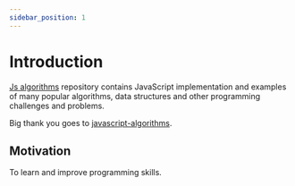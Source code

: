 ```yaml
---
sidebar_position: 1
---
```


# Introduction

[Js algorithms](https://github.com/nejcm/js-algorithms) repository contains JavaScript
implementation and examples of many popular algorithms, data structures and other programming
challenges and problems.

Big thank you goes to [javascript-algorithms](https://github.com/trekhleb/javascript-algorithms).

## Motivation

To learn and improve programming skills.
